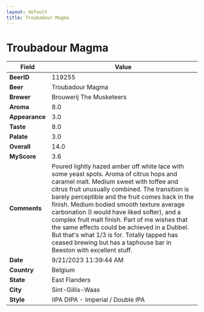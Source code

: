 ```yaml
---
layout: default
title: Troubadour Magma
---
```


# Troubadour Magma

| Field         | Value     |
|---------------|-----------|
| **BeerID** | 119255 |
| **Beer** | Troubadour Magma |
| **Brewer** | Brouwerij The Musketeers |
| **Aroma** | 8.0 |
| **Appearance** | 3.0 |
| **Taste** | 8.0 |
| **Palate** | 3.0 |
| **Overall** | 14.0 |
| **MyScore** | 3.6 |
| **Comments** | Poured lightly hazed amber off white lace with some yeast spots. Aroma of citrus hops and caramel malt. Medium sweet with toffee and citrus fruit unusually combined. The transition is barely perceptible and the fruit comes back in the finish. Medium bodied smooth texture average carbonation (I would have liked softer), and a complex fruit malt finish. Part of me wishes that the same effects could be achieved in a Dubbel. But that's what 1/3 is for. Totally tapped has ceased brewing but has a taphouse bar in Beeston with excellent stuff. |
| **Date** | 9/21/2023 11:39:44 AM |
| **Country** | Belgium |
| **State** | East Flanders |
| **City** | Sint-Gillis-Waas |
| **Style** | IIPA DIPA - Imperial / Double IPA |
